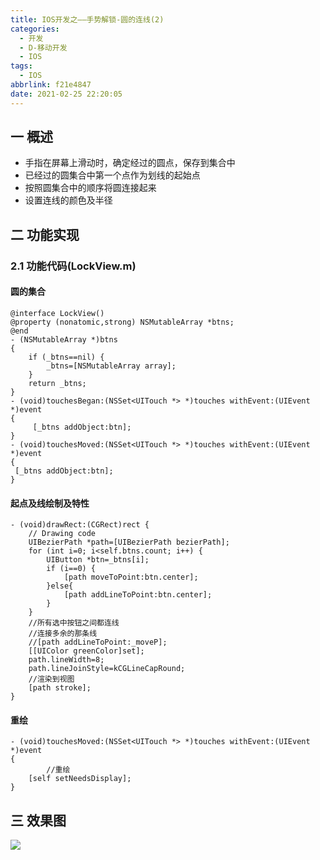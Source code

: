 ```yaml
---
title: IOS开发之——手势解锁-圆的连线(2)
categories:
  - 开发
  - D-移动开发
  - IOS
tags:
  - IOS
abbrlink: f21e4847
date: 2021-02-25 22:20:05
---
```

## 一 概述

* 手指在屏幕上滑动时，确定经过的圆点，保存到集合中
* 已经过的圆集合中第一个点作为划线的起始点
* 按照圆集合中的顺序将圆连接起来
* 设置连线的颜色及半径

<!--more-->

## 二 功能实现

### 2.1 功能代码(LockView.m)

#### 圆的集合

```
@interface LockView()
@property (nonatomic,strong) NSMutableArray *btns;
@end
- (NSMutableArray *)btns
{
    if (_btns==nil) {
        _btns=[NSMutableArray array];
    }
    return _btns;
}
- (void)touchesBegan:(NSSet<UITouch *> *)touches withEvent:(UIEvent *)event
{
     [_btns addObject:btn];
}
- (void)touchesMoved:(NSSet<UITouch *> *)touches withEvent:(UIEvent *)event
{
 [_btns addObject:btn];
}
```

#### 起点及线绘制及特性

```
- (void)drawRect:(CGRect)rect {
    // Drawing code
    UIBezierPath *path=[UIBezierPath bezierPath];
    for (int i=0; i<self.btns.count; i++) {
        UIButton *btn=_btns[i];
        if (i==0) {
            [path moveToPoint:btn.center];
        }else{
            [path addLineToPoint:btn.center];
        }  
    }
    //所有选中按钮之间都连线
    //连接多余的那条线
    //[path addLineToPoint:_moveP];
    [[UIColor greenColor]set];
    path.lineWidth=8;
    path.lineJoinStyle=kCGLineCapRound;
    //渲染到视图
    [path stroke];
}
```

#### 重绘

```
- (void)touchesMoved:(NSSet<UITouch *> *)touches withEvent:(UIEvent *)event
{
		//重绘
    [self setNeedsDisplay];
}
```

## 三 效果图

![][1]


[1]:https://raw.githubusercontent.com/PGzxc/CDN/master/blog-ios/ios-unlock-touch-yuan-line.gif
